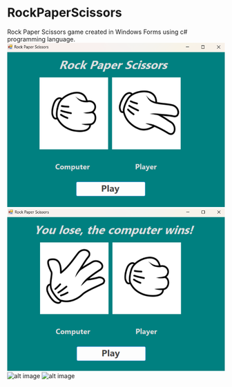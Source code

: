 # RockPaperScissors
Rock Paper Scissors game created in Windows Forms using c# programming language.
![alt image](https://github.com/romannomad/RockPaperScissors/blob/master/1.png)
![alt image](https://github.com/romannomad/RockPaperScissors/blob/master/2.png)
![alt image]()
![alt image]()
